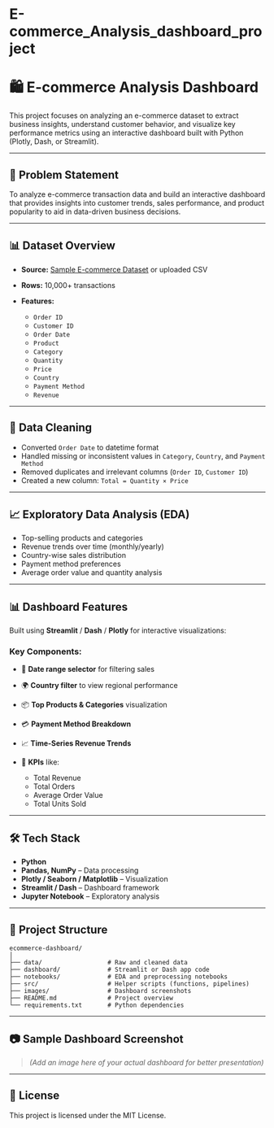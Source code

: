 # E-commerce_Analysis_dashboard_project


# 🛍️ E-commerce Analysis Dashboard

This project focuses on analyzing an e-commerce dataset to extract business insights, understand customer behavior, and visualize key performance metrics using an interactive dashboard built with Python (Plotly, Dash, or Streamlit).

---

## 📌 Problem Statement

To analyze e-commerce transaction data and build an interactive dashboard that provides insights into customer trends, sales performance, and product popularity to aid in data-driven business decisions.

---

## 📊 Dataset Overview

* **Source:** [Sample E-commerce Dataset](#) or uploaded CSV
* **Rows:** 10,000+ transactions
* **Features:**

  * `Order ID`
  * `Customer ID`
  * `Order Date`
  * `Product`
  * `Category`
  * `Quantity`
  * `Price`
  * `Country`
  * `Payment Method`
  * `Revenue`

---

## 🧹 Data Cleaning

* Converted `Order Date` to datetime format
* Handled missing or inconsistent values in `Category`, `Country`, and `Payment Method`
* Removed duplicates and irrelevant columns (`Order ID`, `Customer ID`)
* Created a new column: `Total = Quantity × Price`

---

## 📈 Exploratory Data Analysis (EDA)

* Top-selling products and categories
* Revenue trends over time (monthly/yearly)
* Country-wise sales distribution
* Payment method preferences
* Average order value and quantity analysis

---

## 📊 Dashboard Features

Built using **Streamlit** / **Dash** / **Plotly** for interactive visualizations:

### Key Components:

* 📆 **Date range selector** for filtering sales
* 🌍 **Country filter** to view regional performance
* 📦 **Top Products & Categories** visualization
* 💳 **Payment Method Breakdown**
* 📈 **Time-Series Revenue Trends**
* 🧮 **KPIs** like:

  * Total Revenue
  * Total Orders
  * Average Order Value
  * Total Units Sold

---

## 🛠 Tech Stack

* **Python**
* **Pandas, NumPy** – Data processing
* **Plotly / Seaborn / Matplotlib** – Visualization
* **Streamlit / Dash** – Dashboard framework
* **Jupyter Notebook** – Exploratory analysis

---

## 📂 Project Structure

```
ecommerce-dashboard/
│
├── data/                  # Raw and cleaned data
├── dashboard/             # Streamlit or Dash app code
├── notebooks/             # EDA and preprocessing notebooks
├── src/                   # Helper scripts (functions, pipelines)
├── images/                # Dashboard screenshots
├── README.md              # Project overview
└── requirements.txt       # Python dependencies
```

---

## 📷 Sample Dashboard Screenshot

> *(Add an image here of your actual dashboard for better presentation)*

---

## 📜 License

This project is licensed under the MIT License.

